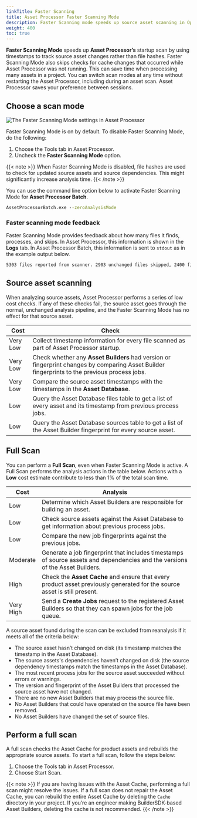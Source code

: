 ```yaml
---
linkTitle: Faster Scanning
title: Asset Processor Faster Scanning Mode
description: Faster Scanning mode speeds up source asset scanning in Open 3D Engine (O3DE).
weight: 400
toc: true
---
```


**Faster Scanning Mode** speeds up **Asset Processor’s** startup scan by using timestamps to track source asset changes rather than file hashes. Faster Scanning Mode also skips checks for cache changes that occurred while Asset Processor was not running. This can save time when processing many assets in a project. You can switch scan modes at any time without restarting the Asset Processor, including during an asset scan. Asset Processor saves your preference between sessions.

## Choose a scan mode

![The Faster Scanning Mode settings in Asset Processor](/images/user-guide/assets/pipeline/asset-processor-interface-fast-scan.png)

Faster Scanning Mode is on by default. To disable Faster Scanning Mode, do the following:

1. Choose the Tools tab in Asset Processor.
1. Uncheck the **Faster Scanning Mode** option.

{{< note >}}
When Faster Scanning Mode is disabled, file hashes are used to check for updated source assets and source dependencies. This might significantly increase analysis time.
{{< /note >}}

You can use the command line option below to activate Faster Scanning Mode for **Asset Processor Batch**. 

```cmd
AssetProcessorBatch.exe --zeroAnalysisMode
```

### Faster scanning mode feedback

Faster Scanning Mode provides feedback about how many files it finds, processes, and skips. In Asset Processor, this information is shown in the **Logs** tab. In Asset Processor Batch, this information is sent to `stdout` as in the example output below.

```cmd
5303 files reported from scanner. 2903 unchanged files skipped, 2400 files processed
```

## Source asset scanning

When analyzing source assets, Asset Processor performs a series of low cost checks. If any of these checks fail, the source asset goes through the normal, unchanged analysis pipeline, and the Faster Scanning Mode has no effect for that source asset.

| Cost | Check |
| - | - |
| Very Low | Collect timestamp information for every file scanned as part of Asset Processor startup. |
| Very Low | Check whether any **Asset Builders** had version or fingerprint changes by comparing Asset Builder fingerprints to the previous process jobs. |
| Very Low | Compare the source asset timestamps with the timestamps in the **Asset Database**. |
| Low | Query the Asset Database files table to get a list of every asset and its timestamp from previous process jobs. |
| Low | Query the Asset Database sources table to get a list of the Asset Builder fingerprint for every source asset. |

## Full Scan

You can perform a **Full Scan**, even when Faster Scanning Mode is active. A Full Scan performs the analysis actions in the table below. Actions with a **Low** cost estimate contribute to less than 1% of the total scan time. 

| Cost | Analysis |
| - | - |
| Low | Determine which Asset Builders are responsible for building an asset. |
| Low | Check source assets against the Asset Database to get information about previous process jobs. |
| Low | Compare the new job fingerprints against the previous jobs. |
| Moderate | Generate a job fingerprint that includes timestamps of source assets and dependencies and the versions of the Asset Builders. |
| High | Check the **Asset Cache** and ensure that every product asset previously generated for the source asset is still present. |
| Very High | Send a **Create Jobs** request to the registered Asset Builders so that they can spawn jobs for the job queue. |

A source asset found during the scan can be excluded from reanalysis if it meets all of the criteria below: 

* The source asset hasn’t changed on disk (its timestamp matches the timestamp in the Asset Database).
* The source assets's dependencies haven’t changed on disk (the source dependency timestamps match the timestamps in the Asset Database).
* The most recent process jobs for the source asset succeeded without errors or warnings.
* The version and fingerprint of the Asset Builders that processed the source asset have not changed.
* There are no new Asset Builders that may process the source file.
* No Asset Builders that could have operated on the source file have been removed.
* No Asset Builders have changed the set of source files.

## Perform a full scan

A full scan checks the Asset Cache for product assets and rebuilds the appropriate source assets. To start a full scan, follow the steps below: 

1. Choose the Tools tab in Asset Processor.
1. Choose Start Scan.

{{< note >}}
If you are having issues with the Asset Cache, performing a full scan might resolve the issues. If a full scan does not repair the Asset Cache, you can rebuild the entire Asset Cache by deleting the `Cache` directory in your project. If you’re an engineer making BuilderSDK-based Asset Builders, deleting the cache is not recommended.
{{< /note >}}
